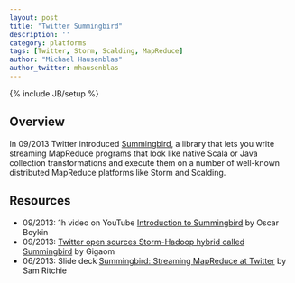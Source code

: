 ```yaml
---
layout: post
title: "Twitter Summingbird"
description: ''
category: platforms
tags: [Twitter, Storm, Scalding, MapReduce]
author: "Michael Hausenblas"
author_twitter: mhausenblas
---
```

{% include JB/setup %}

## Overview

In 09/2013 Twitter introduced [Summingbird](https://github.com/twitter/summingbird),
a library that lets you write streaming MapReduce programs that look like native
Scala or Java collection transformations and execute them on a number of 
well-known distributed MapReduce platforms like Storm and Scalding.

## Resources

* 09/2013: 1h video on YouTube [Introduction to Summingbird](http://www.youtube.com/watch?v=23scdoxHOLg) by Oscar Boykin
* 09/2013: [Twitter open sources Storm-Hadoop hybrid called Summingbird](http://gigaom.com/2013/09/03/twitter-open-sources-storm-hadoop-hybrid-called-summingbird/) by Gigaom
* 06/2013: Slide deck [Summingbird: Streaming MapReduce at Twitter](https://speakerdeck.com/sritchie/summingbird-streaming-mapreduce-at-twitter) by Sam Ritchie
